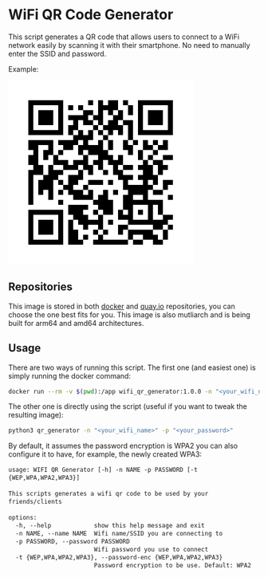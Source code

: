 # WiFi QR Code Generator

This script generates a QR code that allows users to connect to a WiFi network easily by scanning it with their smartphone. No need to manually enter the SSID and password.

Example: 

![Wifi qr code](wifi_qr.png)

## Repositories

This image is stored in both [docker](https://hub.docker.com/repository/docker/alvarvg/wifi_qr_generator/tags) and [quay.io](https://quay.io/repository/alvarvg/wifi_qr_generator) repositories, you can choose the one best fits for you. This image is also mutliarch and is being built for arm64 and amd64 architectures.

## Usage

There are two ways of running this script. The first one (and easiest one) is simply running the docker command:

```bash
docker run --rm -v $(pwd):/app wifi_qr_generator:1.0.0 -n "<your_wifi_name>" -p "<your_password>" 
```

The other one is directly using the script (useful if you want to tweak the resulting image):

```bash
python3 qr_generator -n "<your_wifi_name>" -p "<your_password>" 
```

By default, it assumes the password encryption is WPA2 you can also configure it to have, for example, the newly created WPA3:

```
usage: WIFI QR Generator [-h] -n NAME -p PASSWORD [-t {WEP,WPA,WPA2,WPA3}]

This scripts generates a wifi qr code to be used by your friends/clients

options:
  -h, --help            show this help message and exit
  -n NAME, --name NAME  Wifi name/SSID you are connecting to
  -p PASSWORD, --password PASSWORD
                        Wifi password you use to connect
  -t {WEP,WPA,WPA2,WPA3}, --password-enc {WEP,WPA,WPA2,WPA3}
                        Password encryption to be use. Default: WPA2
```                        
